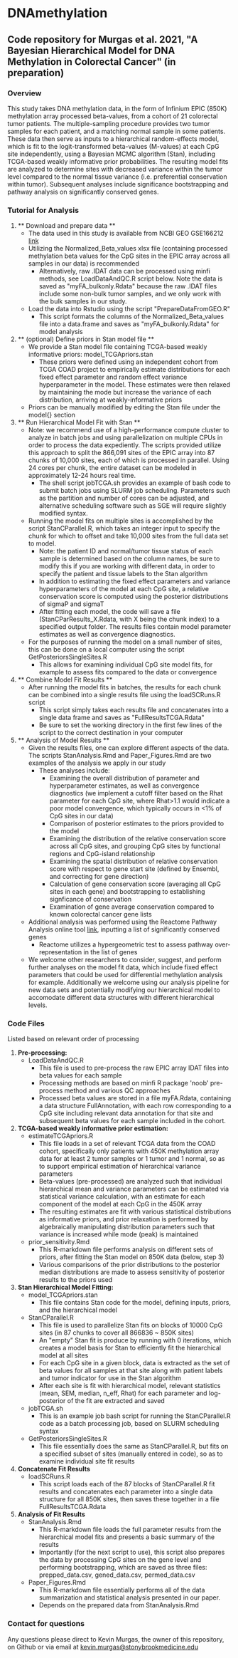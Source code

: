 # DNAmethylation
## Code repository for Murgas et al. 2021, "A Bayesian Hierarchical Model for DNA Methylation in Colorectal Cancer" (in preparation)

### Overview
This study takes DNA methylation data, in the form of Infinium EPIC (850K) methylation array processed beta-values, from a cohort of 21 colorectal tumor patients. The multiple-sampling procedure provides two tumor samples for each patient, and a matching normal sample in some patients. These data then serve as inputs to a hierarchical random-effects model, which is fit to the logit-transformed beta-values (M-values) at each CpG site independently, using a Bayesian MCMC algorithm (Stan), including TCGA-based weakly informative prior probabilities. The resulting model fits are analyzed to determine sites with decreased variance within the tumor level compared to the normal tissue variance (i.e. preferential conservation within tumor). Subsequent analyses include significance bootstrapping and pathway analysis on significantly conserved genes.


### Tutorial for Analysis
1. ** Download and prepare data **
    * The data used in this study is available from NCBI GEO GSE166212 [link](https://www.ncbi.nlm.nih.gov/geo/query/acc.cgi?acc=GSE166212)
    * Utilizing the Normalized_Beta_values xlsx file (containing processed methylation beta values for the CpG sites in the EPIC array across all samples in our data) is recommended
        * Alternatively, raw .IDAT data can be processed using minfi methods, see LoadDataAndQC.R script below. Note the data is saved as "myFA_bulkonly.Rdata" because the raw .IDAT files include some non-bulk tumor samples, and we only work with the bulk samples in our study.
    * Load the data into Rstudio using the script "PrepareDataFromGEO.R"
        * This script formats the columns of the Normalized_Beta_values file into a data.frame and saves as "myFA_bulkonly.Rdata" for model analysis
2. ** (optional) Define priors in Stan model file **
    * We provide a Stan model file containing TCGA-based weakly informative priors: model_TCGApriors.stan
        * These priors were defined using an independent cohort from TCGA COAD project to empirically estimate distributions for each fixed effect parameter and random effect variance hyperparameter in the model. These estimates were then relaxed by maintaining the mode but increase the variance of each distribution, arriving at weakly-informative priors
    * Priors can be manually modified by editing the Stan file under the model{} section
3. ** Run Hierarchical Model Fit with Stan **
    * Note: we recommend use of a high-performance compute cluster to analyze in batch jobs and using parallelization on multiple CPUs in order to process the data expediently. The scripts provided utilize this approach to split the 866,091 sites of the EPIC array into 87 chunks of 10,000 sites, each of which is processed in parallel. Using 24 cores per chunk, the entire dataset can be modeled in approximately 12-24 hours real time.
        * The shell script jobTCGA.sh provides an example of bash code to submit batch jobs using SLURM job scheduling. Parameters such as the partition and number of cores can be adjusted, and alternative scheduling software such as SGE will require slightly modified syntax.
    * Running the model fits on multiple sites is accomplished by the script StanCParallel.R, which takes an integer input to specify the chunk for which to offset and take 10,000 sites from the full data set to model.
        * Note: the patient ID and normal/tumor tissue status of each sample is determined based on the column names, be sure to modify this if you are working with different data, in order to specify the patient and tissue labels to the Stan algorithm
        * In addition to estimating the fixed effect parameters and variance hyperparameters of the model at each CpG site, a relative conservation score is computed using the posterior distributions of sigmaP and sigmaT
        * After fitting each model, the code will save a file (StanCParResults_X.Rdata, with X being the chunk index) to a specified output folder. The results files contain model parameter estimates as well as convergence diagnostics.
    * For the purposes of running the model on a small number of sites, this can be done on a local computer using the script GetPosteriorsSingleSites.R
        * This allows for examining individual CpG site model fits, for example to assess fits compared to the data or convergence
4. ** Combine Model Fit Results **
    * After running the model fits in batches, the results for each chunk can be combined into a single results file using the loadSCRuns.R script
        * This script simply takes each results file and concatenates into a single data frame and saves as "FullResultsTCGA.Rdata"
        * Be sure to set the working directory in the first few lines of the script to the correct destination in your computer
5. ** Analysis of Model Results **
    * Given the results files, one can explore different aspects of the data. The scripts StanAnalysis.Rmd and Paper_Figures.Rmd are two examples of the analysis we apply in our study
        * These analyses include:
            * Examining the overall distribution of parameter and hyperparameter estimates, as well as convergence diagnostics (we implement a cutoff filter based on the Rhat parameter for each CpG site, where Rhat>1.1 would indicate a poor model convergence, which typically occurs in <1% of CpG sites in our data)
            * Comparison of posterior estimates to the priors provided to the model
            * Examining the distribution of the relative conservation score across all CpG sites, and grouping CpG sites by functional regions and CpG-island relationship
            * Examining the spatial distribution of relative conservation score with respect to gene start site (defined by Ensembl, and correcting for gene direction)
            * Calculation of gene conservation score (averaging all CpG sites in each gene) and bootstrapping to establishing signficance of conservation
            * Examination of gene average conservation compared to known colorectal cancer gene lists
    * Additional analysis was performed using the Reactome Pathway Analysis online tool [link](https://reactome.org/PathwayBrowser/#/TOOL=AT), inputting a list of significantly conserved genes
        * Reactome utilizes a hypergeometric test to assess pathway over-representation in the list of genes
    * We welcome other researchers to consider, suggest, and perform further analyses on the model fit data, which include fixed effect parameters that could be used for differential methylation analysis for example. Additionally we welcome using our analysis pipeline for new data sets and potentially modifying our hierarchical model to accomodate different data structures with different hierarchical levels.


### Code Files
Listed based on relevant order of processing

1. **Pre-processing:** 
    * LoadDataAndQC.R
        * This file is used to pre-process the raw EPIC array IDAT files into beta values for each sample
        * Processing methods are based on minfi R package 'noob' pre-process method and various QC approaches
        * Processed beta values are stored in a file myFA.Rdata, containing a data structure FullAnnotation, with each row corresponding to a CpG site including relevant data annotation for that site and subsequent beta values for each sample included in the cohort.
2. **TCGA-based weakly informative prior estimation:**
    * estimateTCGApriors.R
        * This file loads in a set of relevant TCGA data from the COAD cohort, specifically only patients with 450K methylation array data for at least 2 tumor samples or 1 tumor and 1 normal, so as to support empirical estimation of hierarchical variance parameters
        * Beta-values (pre-processed) are analyzed such that individual hierarchical mean and variance parameters can be estimated via statistical variance calculation, with an estimate for each component of the model at each CpG in the 450K array
        * The resulting estimates are fit with various statistical distributions as informative priors, and prior relaxation is performed by algebraically manipulating distribution parameters such that variance is increased while mode (peak) is maintained
    * prior_sensitivity.Rmd
        * This R-markdown file performs analysis on different sets of priors, after fitting the Stan model on 850K data (below, step 3)
        * Various comparisons of the prior distributions to the posterior median distributions are made to assess sensitivity of posterior results to the priors used
3. **Stan Hierarchical Model Fitting:**
    * model_TCGApriors.stan
        * This file contains Stan code for the model, defining inputs, priors, and the hierarchical model
    * StanCParallel.R
        * This file is used to parallelize Stan fits on blocks of 10000 CpG sites (in 87 chunks to cover all 866836 ~ 850K sites)
        * An "empty" Stan fit is produce by running with 0 iterations, which creates a model basis for Stan to efficiently fit the hierarchical model at all sites
        * For each CpG site in a given block, data is extracted as the set of beta values for all samples at that site along with patient labels and tumor indicator for use in the Stan algorithm
        * After each site is fit with hierarchical model, relevant statistics (mean, SEM, median, n_eff, Rhat) for each parameter and log-posterior of the fit are extracted and saved
    * jobTCGA.sh
        * This is an example job bash script for running the StanCParallel.R code as a batch processing job, based on SLURM scheduling syntax
    * GetPosteriorsSingleSites.R
        * This file essentially does the same as StanCParallel.R, but fits on a specified subset of sites (manually entered in code), so as to examine individual site fit results
4. **Concatenate Fit Results**
    * loadSCRuns.R
        * This script loads each of the 87 blocks of StanCParallel.R fit results and concatenates each parameter into a single data structure for all 850K sites, then saves these together in a file FullResultsTCGA.Rdata
5. **Analysis of Fit Results**
    * StanAnalysis.Rmd
        * This R-markdown file loads the full parameter results from the hierarchical model fits and presents a basic summary of the results
        * Importantly (for the next script to use), this script also prepares the data by processing CpG sites on the gene level and performing bootstrapping, which are saved as three files: prepped_data.csv, gened_data.csv, permed_data.csv
    * Paper_Figures.Rmd
        * This R-markdown file essentially performs all of the data summarization and statistical analysis presented in our paper.
        * Depends on the prepared data from StanAnalysis.Rmd

### Contact for questions
Any questions please direct to Kevin Murgas, the owner of this repository, on Github or via email at kevin.murgas@stonybrookmedicine.edu


